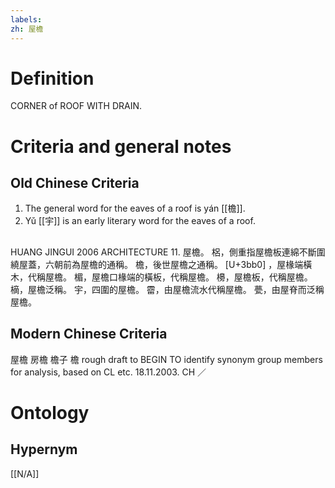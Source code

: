 ```yaml
---
labels: 
zh: 屋檐
---
```


# Definition
CORNER of ROOF WITH DRAIN.
# Criteria and general notes
## Old Chinese Criteria
1. The general word for the eaves of a roof is yán [[檐]].
2. Yǔ [[宇]] is an early literary word for the eaves of a roof.
## 
HUANG JINGUI 2006
ARCHITECTURE 11. 屋檐。
梠，側重指屋檐板連綿不斷圍繞屋蓋，六朝前為屋檐的通稱。
檐，後世屋檐之通稱。 [U+3bb0] ，屋椽端橫木，代稱屋檐。
楣，屋檐口椽端的橫板，代稱屋檐。
櫋，屋檐板，代稱屋檐。
樀，屋檐泛稱。
宇，四圍的屋檐。
霤，由屋檐流水代稱屋檐。
甍，由屋脊而泛稱屋檐。
## Modern Chinese Criteria
屋檐
房檐
檐子
檐
rough draft to BEGIN TO identify synonym group members for analysis, based on CL etc. 18.11.2003. CH ／
# Ontology

## Hypernym
[[N/A]]